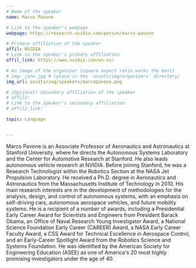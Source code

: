 ```yaml
---
# Name of the speaker
name: Marco Pavone

# Link to the speaker's webpage
webpage: https://research.nvidia.com/person/marco-pavone

# Primary affiliation of the speaker
affil: NVIDIA
# Link to the speaker's primary affiliation
affil_link: https://www.nvidia.com/en-us/

# An image of the organizer (square aspect ratio works the best)
# img: jane.jpg # (place in the `assets/img/organizers` directory)
img_url: assets/img/speakers/marcopavone.png

# (Optional) Secondary affiliation of the speaker
# affil2:
# Link to the speaker's secondary affiliation
# affil2_link:

topic: Language


---
```


<!-- Whatever you write below will show up as the speaker's bio -->
Marco Pavone is an Associate Professor of Aeronautics and Astronautics at Stanford University, where he directs the Autonomous Systems Laboratory and the Center for Automotive Research at Stanford. He also leads autonomous vehicle research at NVIDIA. Before joining Stanford, he was a Research Technologist within the Robotics Section at the NASA Jet Propulsion Laboratory. He received a Ph.D. degree in Aeronautics and Astronautics from the Massachusetts Institute of Technology in 2010. His main research interests are in the development of methodologies for the analysis, design, and control of autonomous systems, with an emphasis on self-driving cars, autonomous aerospace vehicles, and future mobility systems. He is a recipient of a number of awards, including a Presidential Early Career Award for Scientists and Engineers from President Barack Obama, an Office of Naval Research Young Investigator Award, a National Science Foundation Early Career (CAREER) Award, a NASA Early Career Faculty Award, a CSS Award for Technical Excellence in Aerospace Control, and an Early-Career Spotlight Award from the Robotics Science and Systems Foundation. He was identified by the American Society for Engineering Education (ASEE) as one of America's 20 most highly promising investigators under the age of 40. 
